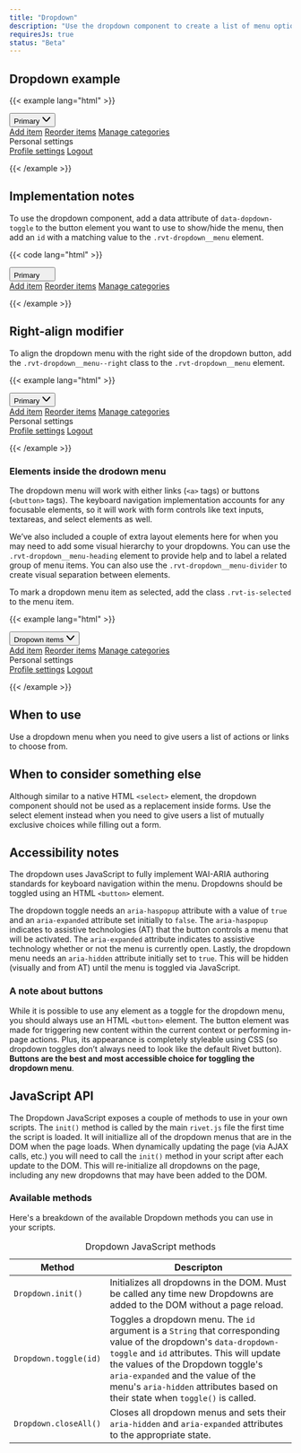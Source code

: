 ```yaml
---
title: "Dropdown"
description: "Use the dropdown component to create a list of menu options that can be toggled with a button element. "
requiresJs: true
status: "Beta"
---
```

## Dropdown example
{{< example lang="html" >}}<div class="rvt-dropdown">
    <button class="rvt-button"
            data-dropdown-toggle="dropdown-1"
            aria-haspopup="true"
            aria-expanded="false">
        <span>Primary</span>
        <svg role="img" alt="" class="rvt-m-left-xs" xmlns="http://www.w3.org/2000/svg" width="16" height="16" viewBox="0 0 16 16">
            <path fill="currentColor" d="M8,12.46a2,2,0,0,1-1.52-.7L1.24,5.65a1,1,0,1,1,1.52-1.3L8,10.46l5.24-6.11a1,1,0,0,1,1.52,1.3L9.52,11.76A2,2,0,0,1,8,12.46Z"/>
        </svg>
    </button>
    <div class="rvt-dropdown__menu" id="dropdown-1" aria-hidden="true">
        <a href="#">Add item</a>
        <a href="#" class="rvt-is-selected">Reorder items</a>
        <a href="#">Manage categories</a>
        <div class="rvt-dropdown__menu-heading">Personal settings</div>
        <div class="rvt-dropdown__menu-divider"></div>
        <a href="#">Profile settings</a>
        <a href="#">Logout</a>
    </div>
</div>
{{< /example >}}

## Implementation notes
To use the dropdown component, add a data attribute of `data-dopdown-toggle` to the button element you want to use to show/hide the menu, then add an `id` with a matching value to the `.rvt-dropdown__menu` element.

{{< code lang="html" >}}<div class="rvt-dropdown">
    <button class="rvt-button"
            data-dropdown-toggle="dropdown-docs-example"
            aria-haspopup="true"
            aria-expanded="false">
        <span>Primary</span>
        <svg role="img" alt="" class="rvt-m-left-xs" xmlns="http://www.w3.org/2000/svg" width="16" height="16" viewBox="0 0 16 16">
            <!-- Icon ... -->
        </svg>
    </button>
    <div class="rvt-dropdown__menu" id="dropdown-docs-example" aria-hidden="true">
        <a href="#">Add item</a>
        <a href="#">Reorder items</a>
        <a href="#">Manage categories</a>
    </div>
</div>
{{< /example >}}

## Right-align modifier
To align the dropdown menu with the right side of the dropdown button, add the `.rvt-dropdown__menu--right` class to the `.rvt-dropdown__menu` element.

{{< example lang="html" >}}<div class="rvt-dropdown">
    <button class="rvt-button"
            data-dropdown-toggle="dropdown-right"
            aria-haspopup="true"
            aria-expanded="false">
        <span>Primary</span>
        <svg role="img" alt="" class="rvt-m-left-xs" xmlns="http://www.w3.org/2000/svg" width="16" height="16" viewBox="0 0 16 16">
            <path fill="currentColor" d="M8,12.46a2,2,0,0,1-1.52-.7L1.24,5.65a1,1,0,1,1,1.52-1.3L8,10.46l5.24-6.11a1,1,0,0,1,1.52,1.3L9.52,11.76A2,2,0,0,1,8,12.46Z"/>
        </svg>
    </button>
    <div class="rvt-dropdown__menu rvt-dropdown__menu--right" id="dropdown-right" aria-hidden="true">
        <a href="#">Add item</a>
        <a href="#" class="rvt-is-selected">Reorder items</a>
        <a href="#">Manage categories</a>
        <div class="rvt-dropdown__menu-heading">Personal settings</div>
        <div class="rvt-dropdown__menu-divider"></div>
        <a href="#">Profile settings</a>
        <a href="#">Logout</a>
    </div>
</div>
{{< /example >}}

### Elements inside the drodown menu
The dropdown menu will work with either links (`<a>` tags) or buttons (`<button>` tags). The keyboard navigation implementation accounts for any focusable elements, so it will work with form controls like text inputs, textareas, and select elements as well.
 
We’ve also included a couple of extra layout elements here for when you may need to add some visual hierarchy to your dropdowns. You can use the `.rvt-dropdown__menu-heading` element to provide help and to label a related group of menu items. You can also use the `.rvt-dropdown__menu-divider` to create visual separation between elements.
 
To mark a dropdown menu item as selected, add the class `.rvt-is-selected` to the menu item.

{{< example lang="html" >}}<div class="rvt-dropdown">
    <button class="rvt-button rvt-button--secondary"
            data-dropdown-toggle="dropdown-example-two"
            aria-haspopup="true"
            aria-expanded="false">
        <span>Dropown items</span>
        <svg role="img" alt="" class="rvt-m-left-xs" xmlns="http://www.w3.org/2000/svg" width="16" height="16" viewBox="0 0 16 16">
            <path fill="currentColor" d="M8,12.46a2,2,0,0,1-1.52-.7L1.24,5.65a1,1,0,1,1,1.52-1.3L8,10.46l5.24-6.11a1,1,0,0,1,1.52,1.3L9.52,11.76A2,2,0,0,1,8,12.46Z"/>
        </svg>
    </button>
    <!-- The inline relative positioning here is for demo purposes only -->
    <div class="rvt-dropdown__menu" id="dropdown-example-two" aria-hidden="false" style="position: relative;">
        <a href="#">Add item</a>
        <a href="#" class="rvt-is-selected">Reorder items</a>
        <a href="#">Manage categories</a>
        <div class="rvt-dropdown__menu-heading">Personal settings</div>
        <div class="rvt-dropdown__menu-divider"></div>
        <a href="#">Profile settings</a>
        <a href="#">Logout</a>
    </div>
</div>
{{< /example >}}

## When to use
Use a dropdown menu when you need to give users a list of actions or links to choose from.

## When to consider something else
Although similar to a native HTML `<select>` element, the dropdown component should not be used as a replacement inside forms. Use the select element instead when you need to give users a list of mutually exclusive choices while filling out a form.

## Accessibility notes
The dropdown uses JavaScript to fully implement WAI-ARIA authoring standards for keyboard navigation within the menu. Dropdowns should be toggled using an HTML `<button>` element. 
 
The dropdown toggle needs an `aria-haspopup` attribute with a value of `true` and an `aria-expanded` attribute set initially to `false`. The `aria-haspopup` indicates to assistive technologies (AT) that the button controls a menu that will be activated. The `aria-expanded` attribute indicates to assistive technology whether or not the menu is currently open. Lastly, the dropdown menu needs an `aria-hidden` attribute initially set to `true`. This will be hidden (visually and from AT) until the menu is toggled via JavaScript.

### A note about buttons
While it is possible to use any element as a toggle for the dropdown menu, you should always use an HTML `<button>` element. The button element was made for triggering new content within the current context or performing in-page actions. Plus, its appearance is completely styleable using CSS (so dropdown toggles don’t always need to look like the default Rivet button). **Buttons are the best and most accessible choice for toggling the dropdown menu**.

## JavaScript API
The Dropdown JavaScript exposes a couple of methods to use in your own scripts. The `init()` method is called by the main `rivet.js` file the first time the script is loaded. It will initiallize all of the dropdown menus that are in the DOM when the page loads. When dynamically updating the page (via AJAX calls, etc.) you will need to call the `init()` method in your script after each update to the DOM. This will re-initialize all dropdowns on the page, including any new dropdowns that may have been added to the DOM.

### Available methods
Here's a breakdown of the available Dropdown methods you can use in your scripts.

<table>
    <caption class="sr-only">Dropdown JavaScript methods</caption>
    <thead>
        <tr>
            <th scope="col">Method</th>
            <th scope="col">Descripton</th>
        </tr>
    </thead>
    <tbody>
        <tr>
            <td><code>Dropdown.init()</code></td>
            <td>Initializes all dropdowns in the DOM. Must be called any time new Dropdowns are added to the DOM without a page reload.</td>
        </tr>
        <tr>
            <td><code>Dropdown.toggle(id)</code></td>
            <td>Toggles a dropdown menu. The <code>id</code> argument is a <code>String</code> that corresponding value of the dropdown's <code>data-dropdown-toggle</code> and <code>id</code> attributes. This will update the values of the Dropdown toggle's <code>aria-expanded</code> and the value of the menu's <code>aria-hidden</code> attributes based on their state when <code>toggle()</code> is called.</td>
        </tr>
        <tr>
            <td><code>Dropdown.closeAll()</code></td>
            <td>Closes all dropdown menus and sets their <code>aria-hidden</code> and <code>aria-expanded</code> attributes to the appropriate state.</td>
        </tr>
    </tbody>
</table>
